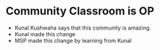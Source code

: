 # Community Classroom is OP

- Kunal Kushwaha says that this community is amazing.
- Kunal made this change
- MSP made this change by learning from Kunal
